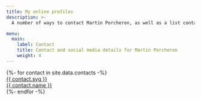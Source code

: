 ```yaml
---
title: My online profiles
description: >-
  A number of ways to contact Martin Porcheron, as well as a list containing of verified social media profiles.

menu:
  main:
    label: Contact
    title: Contact and social media details for Martin Porcheron
    weight: 4
---
```


<div class="link-palette grid mt-md-5 text-center rounded-4"  style="--bs-gap: 1rem;">
{%- for contact in site.data.contacts -%}
<div class="link g-col-xxl-3  g-col-xl-4 g-col-lg-6 g-col-12 shadow rounded-4">
	<a href="{{ contact.url }}" title="{{ contact.title }}" class="d-block py-5 rounded-4" style="background-color: {{ contact.colour }}; border-color: {{ contact.colour }};">
		{{ contact.svg }}<br>
		<span>{{ contact.name }}</span>
	</a>
</div>
{%- endfor -%}
</div>